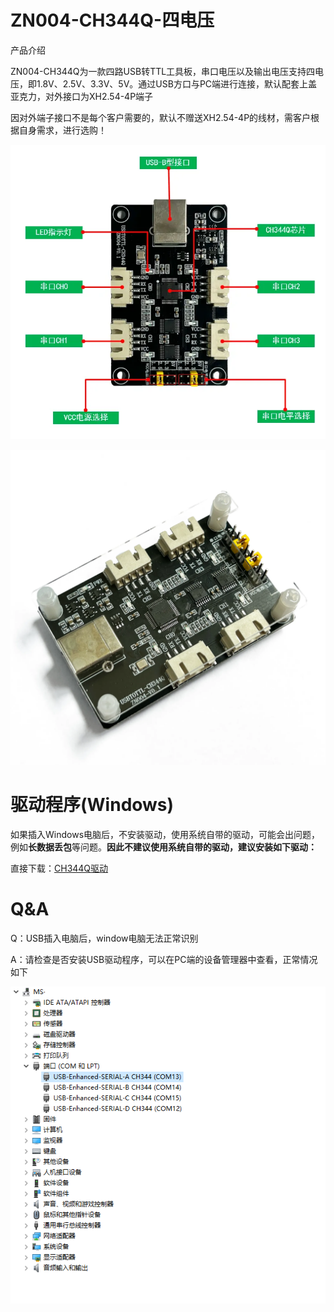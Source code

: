 # ZN004-CH344Q-四电压

 产品介绍 

ZN004-CH344Q为一款四路USB转TTL工具板，串口电压以及输出电压支持四电压，即1.8V、2.5V、3.3V、5V。通过USB方口与PC端进行连接，默认配套上盖亚克力，对外接口为XH2.54-4P端子

因对外端子接口不是每个客户需要的，默认不赠送XH2.54-4P的线材，需客户根据自身需求，进行选购！

![](./media/1722940463244-6b32a0f8-8470-484b-b741-0e366b11e91e.webp)

![](./media/1722940543284-7fdbbb19-2f8e-46b7-8e24-0bb0fc7c5214.webp)

# 驱动程序(Windows)

如果插入Windows电脑后，不安装驱动，使用系统自带的驱动，可能会出问题，例如**长数据丢包**等问题。**因此不建议使用系统自带的驱动，建议安装如下驱动：**

直接下载：[CH344Q驱动](./CH344Q驱动.zip)

# **Q&A**

Q：USB插入电脑后，window电脑无法正常识别

A：请检查是否安装USB驱动程序，可以在PC端的设备管理器中查看，正常情况如下

![](./media/1722608429814-633a7b5e-1f5a-4afe-89fc-9c76625e85b0.png)